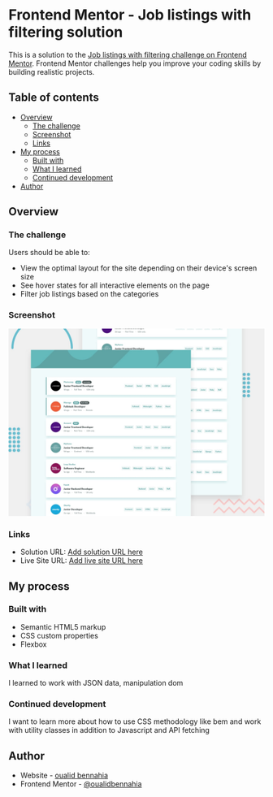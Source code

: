 # Frontend Mentor - Job listings with filtering solution

This is a solution to the [Job listings with filtering challenge on Frontend Mentor](https://www.frontendmentor.io/challenges/job-listings-with-filtering-ivstIPCt). Frontend Mentor challenges help you improve your coding skills by building realistic projects.

## Table of contents

- [Overview](#overview)
  - [The challenge](#the-challenge)
  - [Screenshot](#screenshot)
  - [Links](#links)
- [My process](#my-process)
  - [Built with](#built-with)
  - [What I learned](#what-i-learned)
  - [Continued development](#continued-development)
- [Author](#author)

## Overview

### The challenge

Users should be able to:

- View the optimal layout for the site depending on their device's screen size
- See hover states for all interactive elements on the page
- Filter job listings based on the categories

### Screenshot

![](./design/desktop-preview.jpg)

### Links

- Solution URL: [Add solution URL here](https://github.com/bennahiaoualid/static-job-listings-master)
- Live Site URL: [Add live site URL here](https://bennahiaoualid.github.io/static-job-listings-master/)

## My process

### Built with

- Semantic HTML5 markup
- CSS custom properties
- Flexbox
### What I learned

I learned to work with JSON data, manipulation dom

### Continued development

I want to learn more about how to use CSS methodology like bem and work with utility classes in addition to Javascript and API fetching


## Author

- Website - [oualid bennahia](https://github.com/bennahiaoualid)
- Frontend Mentor - [@oualidbennahia](https://www.frontendmentor.io/profile/bennahiaoualid)
